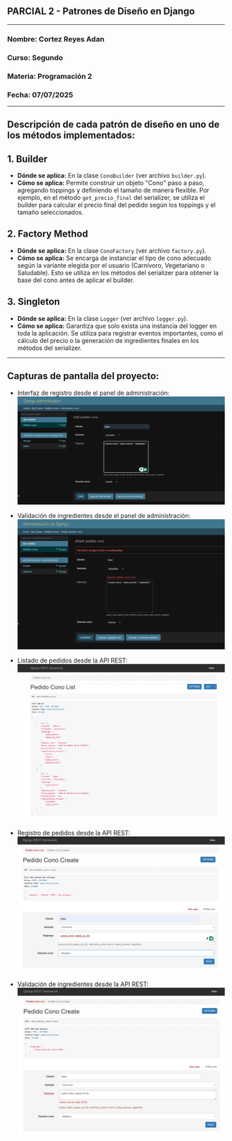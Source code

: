 ## PARCIAL 2 - Patrones de Diseño en Django

---

### Nombre: Cortez Reyes Adan
### Curso: Segundo
### Materia: Programación 2
### Fecha: 07/07/2025

---

## Descripción de cada patrón de diseño en uno de los métodos implementados:

## 1. **Builder**
- **Dónde se aplica:** En la clase `ConoBuilder` (ver archivo `builder.py`).
- **Cómo se aplica:** Permite construir un objeto "Cono" paso a paso, agregando toppings y definiendo el tamaño de manera flexible. Por ejemplo, en el método `get_precio_final` del serializer, se utiliza el builder para calcular el precio final del pedido según los toppings y el tamaño seleccionados.

## 2. **Factory Method**
- **Dónde se aplica:** En la clase `ConoFactory` (ver archivo `factory.py`).
- **Cómo se aplica:** Se encarga de instanciar el tipo de cono adecuado según la variante elegida por el usuario (Carnívoro, Vegetariano o Saludable). Esto se utiliza en los métodos del serializer para obtener la base del cono antes de aplicar el builder.

## 3. **Singleton**
- **Dónde se aplica:** En la clase `Logger` (ver archivo `logger.py`).
- **Cómo se aplica:** Garantiza que solo exista una instancia del logger en toda la aplicación. Se utiliza para registrar eventos importantes, como el cálculo del precio o la generación de ingredientes finales en los métodos del serializer.

---

## Capturas de pantalla del proyecto:

- Interfaz de registro desde el panel de administración:
![Interfaz de registro](media/interfaz_registro_panel.png)

- Validación de ingredientes desde el panel de administración:
![Validación de Ingredientes](media/validacion_panel.png)

- Listado de pedidos desde la API REST:
![API REST listado](media/api_list.png)

- Registro de pedidos desde la API REST:
![API REST registro](media/api_registro.png)

- Validación de ingredientes desde la API REST:
![API REST validacion de ingredientes](media/validacion_api.png)